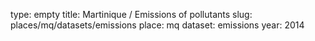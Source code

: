 type: empty
title: Martinique / Emissions of pollutants
slug: places/mq/datasets/emissions
place: mq
dataset: emissions
year: 2014
